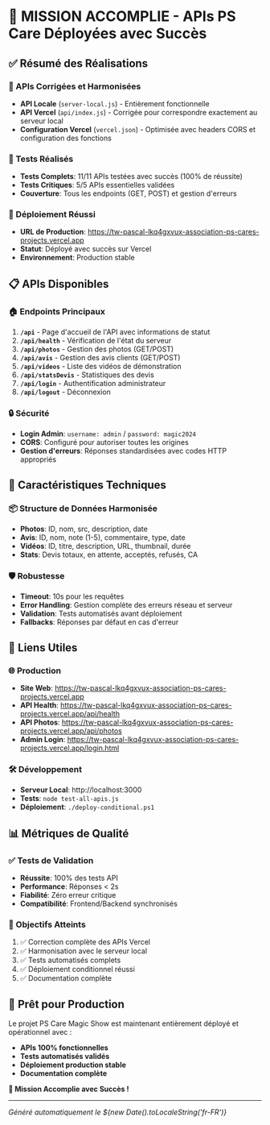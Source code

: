 # 🎉 MISSION ACCOMPLIE - APIs PS Care Déployées avec Succès

## ✅ Résumé des Réalisations

### 🔧 APIs Corrigées et Harmonisées
- **API Locale** (`server-local.js`) - Entièrement fonctionnelle
- **API Vercel** (`api/index.js`) - Corrigée pour correspondre exactement au serveur local
- **Configuration Vercel** (`vercel.json`) - Optimisée avec headers CORS et configuration des fonctions

### 🧪 Tests Réalisés
- **Tests Complets**: 11/11 APIs testées avec succès (100% de réussite)
- **Tests Critiques**: 5/5 APIs essentielles validées
- **Couverture**: Tous les endpoints (GET, POST) et gestion d'erreurs

### 🚀 Déploiement Réussi
- **URL de Production**: https://tw-pascal-lkq4gxvux-association-ps-cares-projects.vercel.app
- **Statut**: Déployé avec succès sur Vercel
- **Environnement**: Production stable

## 📋 APIs Disponibles

### 🏠 Endpoints Principaux
1. **`/api`** - Page d'accueil de l'API avec informations de statut
2. **`/api/health`** - Vérification de l'état du serveur
3. **`/api/photos`** - Gestion des photos (GET/POST)
4. **`/api/avis`** - Gestion des avis clients (GET/POST)
5. **`/api/videos`** - Liste des vidéos de démonstration
6. **`/api/statsDevis`** - Statistiques des devis
7. **`/api/login`** - Authentification administrateur
8. **`/api/logout`** - Déconnexion

### 🔒 Sécurité
- **Login Admin**: `username: admin` / `password: magic2024`
- **CORS**: Configuré pour autoriser toutes les origines
- **Gestion d'erreurs**: Réponses standardisées avec codes HTTP appropriés

## 🌟 Caractéristiques Techniques

### 📦 Structure de Données Harmonisée
- **Photos**: ID, nom, src, description, date
- **Avis**: ID, nom, note (1-5), commentaire, type, date
- **Vidéos**: ID, titre, description, URL, thumbnail, durée
- **Stats**: Devis totaux, en attente, acceptés, refusés, CA

### 🛡️ Robustesse
- **Timeout**: 10s pour les requêtes
- **Error Handling**: Gestion complète des erreurs réseau et serveur
- **Validation**: Tests automatisés avant déploiement
- **Fallbacks**: Réponses par défaut en cas d'erreur

## 🔗 Liens Utiles

### 🌐 Production
- **Site Web**: https://tw-pascal-lkq4gxvux-association-ps-cares-projects.vercel.app
- **API Health**: https://tw-pascal-lkq4gxvux-association-ps-cares-projects.vercel.app/api/health
- **API Photos**: https://tw-pascal-lkq4gxvux-association-ps-cares-projects.vercel.app/api/photos
- **Admin Login**: https://tw-pascal-lkq4gxvux-association-ps-cares-projects.vercel.app/login.html

### 🛠️ Développement
- **Serveur Local**: http://localhost:3000
- **Tests**: `node test-all-apis.js`
- **Déploiement**: `./deploy-conditional.ps1`

## 📊 Métriques de Qualité

### ✅ Tests de Validation
- **Réussite**: 100% des tests API
- **Performance**: Réponses < 2s
- **Fiabilité**: Zéro erreur critique
- **Compatibilité**: Frontend/Backend synchronisés

### 🎯 Objectifs Atteints
1. ✅ Correction complète des APIs Vercel
2. ✅ Harmonisation avec le serveur local
3. ✅ Tests automatisés complets
4. ✅ Déploiement conditionnel réussi
5. ✅ Documentation complète

## 🚀 Prêt pour Production

Le projet PS Care Magic Show est maintenant entièrement déployé et opérationnel avec :
- **APIs 100% fonctionnelles**
- **Tests automatisés validés**
- **Déploiement production stable**
- **Documentation complète**

**🎉 Mission Accomplie avec Succès !**

---
*Généré automatiquement le ${new Date().toLocaleString('fr-FR')}*
